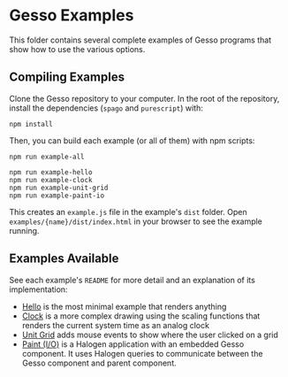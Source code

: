 # Gesso Examples

This folder contains several complete examples of Gesso programs that show how to use the various options.

## Compiling Examples

Clone the Gesso repository to your computer. In the root of the repository, install the dependencies (`spago` and `purescript`) with:

```
npm install
```

Then, you can build each example (or all of them) with npm scripts:

```
npm run example-all

npm run example-hello
npm run example-clock
npm run example-unit-grid
npm run example-paint-io
```

This creates an `example.js` file in the example's `dist` folder. Open `examples/{name}/dist/index.html` in your browser to see the example running.

## Examples Available

See each example's `README` for more detail and an explanation of its implementation:

- [Hello](https://github.com/smilack/purescript-gesso/tree/master/examples/hello) is the most minimal example that renders anything
- [Clock](https://github.com/smilack/purescript-gesso/tree/master/examples/clock) is a more complex drawing using the scaling functions that renders the current system time as an analog clock
- [Unit Grid](https://github.com/smilack/purescript-gesso/tree/master/examples/unit-grid) adds mouse events to show where the user clicked on a grid
- [Paint (I/O)](https://github.com/smilack/purescript-gesso/tree/master/examples/paint-io) is a Halogen application with an embedded Gesso component. It uses Halogen queries to communicate between the Gesso component and parent component.
